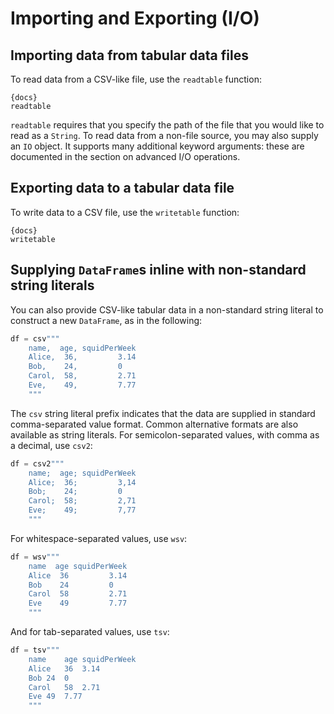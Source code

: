 # Importing and Exporting (I/O)

## Importing data from tabular data files

To read data from a CSV-like file, use the `readtable` function:

    {docs}
    readtable

`readtable` requires that you specify the path of the file that you would like to read as a `String`. To read data from a non-file source, you may also supply an `IO` object. It supports many additional keyword arguments: these are documented in the section on advanced I/O operations.

## Exporting data to a tabular data file

To write data to a CSV file, use the `writetable` function:

    {docs}
    writetable

## Supplying `DataFrame`s inline with non-standard string literals

You can also provide CSV-like tabular data in a non-standard string literal to construct a new `DataFrame`, as in the following:

```julia
df = csv"""
    name,  age, squidPerWeek
    Alice,  36,         3.14
    Bob,    24,         0
    Carol,  58,         2.71
    Eve,    49,         7.77
    """
```

The `csv` string literal prefix indicates that the data are supplied in standard comma-separated value format. Common alternative formats are also available as string literals. For semicolon-separated values, with comma as a decimal, use `csv2`:

```julia
df = csv2"""
    name;  age; squidPerWeek
    Alice;  36;         3,14
    Bob;    24;         0
    Carol;  58;         2,71
    Eve;    49;         7,77
    """
```

For whitespace-separated values, use `wsv`:

```julia
df = wsv"""
    name  age squidPerWeek
    Alice  36         3.14
    Bob    24         0
    Carol  58         2.71
    Eve    49         7.77
    """
```

And for tab-separated values, use `tsv`:

```julia
df = tsv"""
    name	age	squidPerWeek
    Alice	36	3.14
    Bob	24	0
    Carol	58	2.71
    Eve	49	7.77
    """
```
